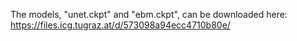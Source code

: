 The models, "unet.ckpt" and "ebm.ckpt", can be downloaded here: https://files.icg.tugraz.at/d/573098a94ecc4710b80e/
